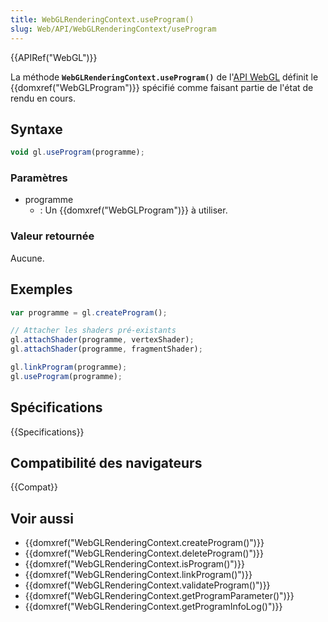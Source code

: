 ```yaml
---
title: WebGLRenderingContext.useProgram()
slug: Web/API/WebGLRenderingContext/useProgram
---
```


{{APIRef("WebGL")}}

La méthode **`WebGLRenderingContext.useProgram()`** de l'[API WebGL](/fr-FR/docs/Web/API/WebGL_API) définit le {{domxref("WebGLProgram")}} spécifié comme faisant partie de l'état de rendu en cours.

## Syntaxe

```js
void gl.useProgram(programme);
```

### Paramètres

- programme
  - : Un {{domxref("WebGLProgram")}} à utiliser.

### Valeur retournée

Aucune.

## Exemples

```js
var programme = gl.createProgram();

// Attacher les shaders pré-existants
gl.attachShader(programme, vertexShader);
gl.attachShader(programme, fragmentShader);

gl.linkProgram(programme);
gl.useProgram(programme);
```

## Spécifications

{{Specifications}}

## Compatibilité des navigateurs

{{Compat}}

## Voir aussi

- {{domxref("WebGLRenderingContext.createProgram()")}}
- {{domxref("WebGLRenderingContext.deleteProgram()")}}
- {{domxref("WebGLRenderingContext.isProgram()")}}
- {{domxref("WebGLRenderingContext.linkProgram()")}}
- {{domxref("WebGLRenderingContext.validateProgram()")}}
- {{domxref("WebGLRenderingContext.getProgramParameter()")}}
- {{domxref("WebGLRenderingContext.getProgramInfoLog()")}}
